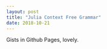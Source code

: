 ```yaml
---
layout: post
title: "Julia Context Free Grammar"
date: 2018-10-21
---
```


Gists in Github Pages, lovely.  

<script src="https://gist.github.com/TestSubjector/6a407f9a4ba5996a1692c9b9f6c0eb84.js"></script>